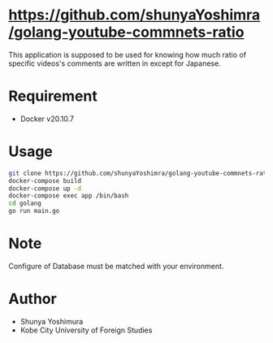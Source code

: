 # https://github.com/shunyaYoshimra/golang-youtube-commnets-ratio
 
This application is supposed to be used for knowing how much ratio of specific videos's comments are written in except for Japanese.

# Requirement

* Docker v20.10.7
 
# Usage
 
```bash
git clone https://github.com/shunyaYoshimra/golang-youtube-commnets-ratio
docker-compose build
docker-compose up -d
docker-compose exec app /bin/bash
cd golang
go run main.go
```
 
# Note
 
Configure of Database must be matched with your environment.
 
# Author
 
* Shunya Yoshimura
* Kobe City University of Foreign Studies

 

